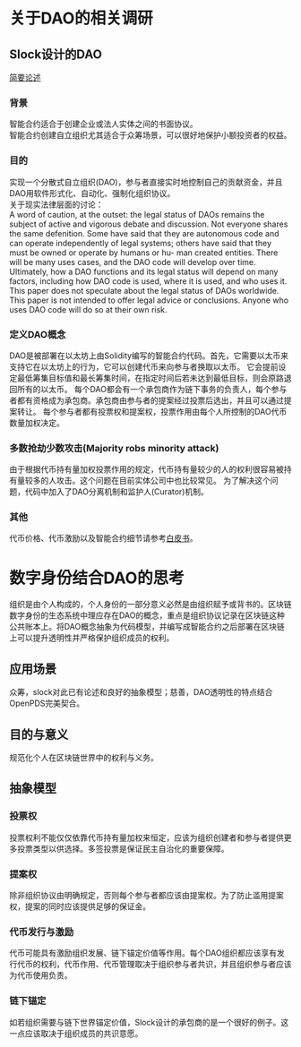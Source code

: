 # 关于DAO的相关调研
## Slock设计的DAO
[简要论述](https://blog.slock.it/a-primer-to-the-decentralized-autonomous-organization-dao-69fb125bd3cd)
### 背景
智能合约适合于创建企业或法人实体之间的书面协议。  
智能合约创建自立组织尤其适合于众筹场景，可以很好地保护小额投资者的权益。  
### 目的
实现一个分散式自立组织(DAO)，参与者直接实时地控制自己的贡献资金，并且DAO用软件形式化、自动化、强制化组织协议。  
关于现实法律层面的讨论：  
A word of caution, at the outset: the legal status of
DAOs remains the subject of active and vigorous debate
and discussion. Not everyone shares the same defenition.
Some have said that they are autonomous code and can
operate independently of legal systems; others have said
that they must be owned or operate by humans or hu-
man created entities. There will be many uses cases, and
the DAO code will develop over time. Ultimately, how a
DAO functions and its legal status will depend on many
factors, including how DAO code is used, where it is used,
and who uses it. This paper does not speculate about
the legal status of DAOs worldwide. This paper is not
intended to offer legal advice or conclusions. Anyone who
uses DAO code will do so at their own risk.
### 定义DAO概念
DAO是被部署在以太坊上由Solidity编写的智能合约代码。首先，它需要以太币来支持它在以太坊上的行为，它可以创建代币来向参与者换取以太币。
它会提前设定最低筹集目标值和最长筹集时间，在指定时间后若未达到最低目标，则会原路退回所有的以太币。
每个DAO都会有一个承包商作为链下事务的负责人，每个参与者都有资格成为承包商。承包商由参与者的提案经过投票后选出，并且可以通过提案转让。
每个参与者都有投票权和提案权，投票作用由每个人所控制的DAO代币数量加权决定。
### 多数抢劫少数攻击(Majority robs minority attack)
由于根据代币持有量加权投票作用的规定，代币持有量较少的人的权利很容易被持有量较多的人攻击。这个问题在目前实体公司中也比较常见。
为了解决这个问题，代码中加入了DAO分离机制和监护人(Curator)机制。
### 其他
代币价格、代币激励以及智能合约细节请参考[白皮书](https://download.slock.it/public/DAO/WhitePaper.pdf)。

# 数字身份结合DAO的思考
组织是由个人构成的，个人身份的一部分意义必然是由组织赋予或背书的。区块链数字身份的生态系统中理应存在DAO的概念，重点是组织协议记录在区块链这种公共账本上。将DAO概念抽象为代码模型，并编写成智能合约之后部署在区块链上可以提升透明性并严格保护组织成员的权利。
## 应用场景
众筹，slock对此已有论述和良好的抽象模型；慈善，DAO透明性的特点结合OpenPDS完美契合。
## 目的与意义
规范化个人在区块链世界中的权利与义务。
## 抽象模型
### 投票权
投票权利不能仅仅依靠代币持有量加权来恒定，应该为组织创建者和参与者提供更多投票类型以供选择。多签投票是保证民主自治化的重要保障。
### 提案权
除非组织协议由明确规定，否则每个参与者都应该由提案权。为了防止滥用提案权，提案的同时应该提供足够的保证金。
### 代币发行与激励
代币可能具有激励组织发展、链下锚定价值等作用。每个DAO组织都应该享有发行代币的权利，代币作用、代币管理取决于组织参与者共识，并且组织参与者应该为代币使用负责。
### 链下锚定
如若组织需要与链下世界锚定价值，Slock设计的承包商的是一个很好的例子。这一点应该取决于组织成员的共识意愿。